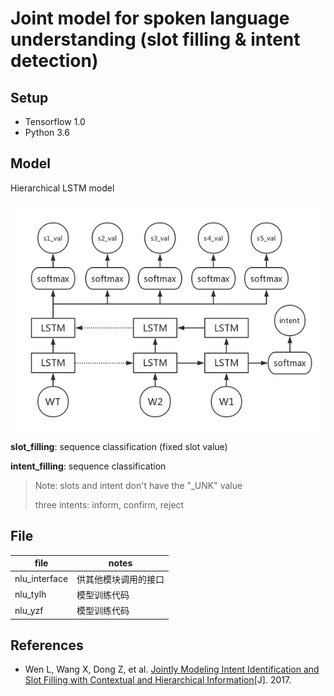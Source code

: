 # Joint model for spoken language understanding (slot filling & intent detection)

## Setup

* Tensorflow 1.0
* Python 3.6

## Model

Hierarchical LSTM model

![model](model.jpg)

**slot_filling**: sequence classification (fixed slot value)

**intent_filling**: sequence classification

> Note: slots and intent don't have the "_UNK" value
>
> three intents: inform, confirm, reject

## File

| file          | notes                |
| ------------- | -------------------- |
| nlu_interface | 供其他模块调用的接口 |
| nlu_tylh      | 模型训练代码         |
| nlu_yzf       | 模型训练代码         |

## References

- Wen L, Wang X, Dong Z, et al. [Jointly Modeling Intent Identification and Slot Filling with Contextual and Hierarchical Information](http://tcci.ccf.org.cn/conference/2017/papers/1093.pdf)[J]. 2017.